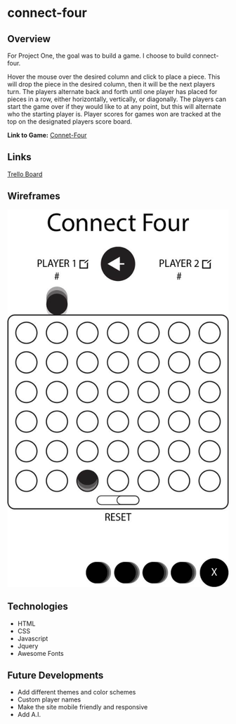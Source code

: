 # connect-four
## Overview
For Project One, the goal was to build a game. I choose to build connect-four.

Hover the mouse over the desired column and click to place a piece. This will drop the piece in the desired column, then it will be the next players turn. The players alternate back and forth until one player has placed for pieces in a row, either horizontally, vertically, or diagonally. The players can start the game over if they would like to at any point, but this will alternate who the starting player is.
Player scores for games won are tracked at the top on the designated players score board.

**Link to Game:** [Connet-Four](https://prosset.github.io/connect-four/)

## Links
[Trello Board](https://trello.com/b/2P2oaiUn/connect-four)

## Wireframes
![wireframe](wireframes/Wireframe.jpg)

## Technologies
* HTML
* CSS
* Javascript
* Jquery
* Awesome Fonts

## Future Developments
* Add different themes and color schemes
* Custom player names
* Make the site mobile friendly and responsive
* Add A.I.
